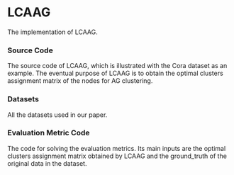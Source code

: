 # LCAAG
The implementation of LCAAG.
### Source Code
The source code of LCAAG, which is illustrated with the Cora dataset as an example.
The eventual purpose of LCAAG is to obtain the optimal clusters assignment matrix of the nodes for AG clustering.
### Datasets
All the datasets used in our paper.
### Evaluation Metric Code
The code for solving the evaluation metrics.
Its main inputs are the optimal clusters assignment matrix obtained by LCAAG and the ground_truth of the original data in the dataset.

